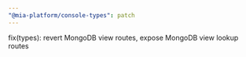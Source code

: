 ```yaml
---
"@mia-platform/console-types": patch
---
```


fix(types): revert MongoDB view routes, expose MongoDB view lookup routes

